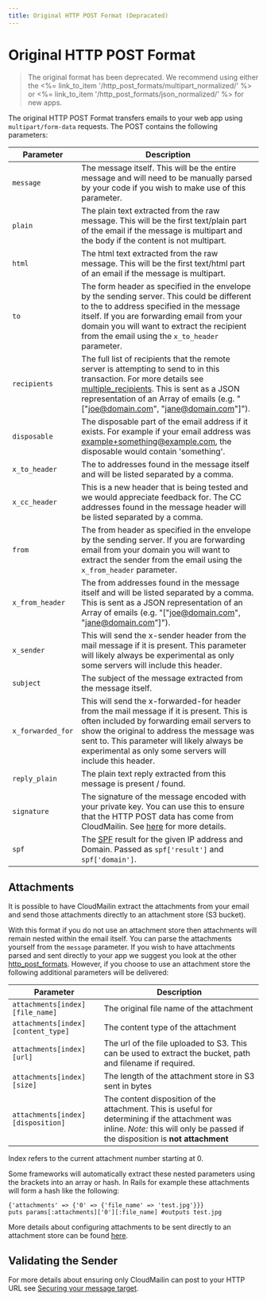 ```yaml
---
title: Original HTTP POST Format (Depracated)
---
```


# Original HTTP POST Format

> The original format has been deprecated. We recommend using either the
> <%= link_to_item '/http_post_formats/multipart_normalized/' %>
> or <%= link_to_item '/http_post_formats/json_normalized/' %> for new apps.

The original HTTP POST Format transfers emails to your web app using `multipart/form-data` requests. The POST contains the following parameters:

| Parameter         | Description                                                                                                            |
|-------------------|------------------------------------------------------------------------------------------------------------------------|
| `message`         | The message itself. This will be the entire message and will need to be manually parsed by your code if you wish to make use of this parameter. |
| `plain`           | The plain text extracted from the raw message. This will be the first text/plain part of the email if the message is multipart and the body if the content is not multipart. |
| `html`            | The html text extracted from the raw message. This will be the first text/html part of an email if the message is multipart. |
| `to`              | The form header as specified in the envelope by the sending server. This could be different to the to address specified in the message itself. If you are forwarding email from your domain you will want to extract the recipient from the email using the `x_to_header` parameter. |
| `recipients`      | The full list of recipients that the remote server is attempting to send to in this transaction. For more details see [multiple_recipients](/receiving_email/multiple_recipients/). This is sent as a JSON representation of an Array of emails (e.g. "[\"joe@domain.com\", \"jane@domain.com\"]"). |
| `disposable`      | The disposable part of the email address if it exists. For example if your email address was example+something@example.com, the disposable would contain 'something'. |
| `x_to_header`     | The to addresses found in the message itself and will be listed separated by a comma. |
| `x_cc_header`     | This is a new header that is being tested and we would appreciate feedback for. The CC addresses found in the message header will be listed separated by a comma.
| `from`            | The from header as specified in the envelope by the sending server. If you are forwarding email from your domain you will want to extract the sender from the email using the `x_from_header` parameter. |
| `x_from_header`   | The from addresses found in the message itself and will be listed separated by a comma. This is sent as a JSON representation of an Array of emails (e.g. "[\"joe@domain.com\", \"jane@domain.com\"]").
| `x_sender`        | This will send the x-sender header from the mail message if it is present. This parameter will likely always be experimental as only some servers will include this header. |
| `subject`         | The subject of the message extracted from the message itself. |
| `x_forwarded_for `| This will send the x-forwarded-for header from the mail message if it is present. This is often included by forwarding email servers to show the original to address the message was sent to. This parameter will likely always be experimental as only some servers will include this header.
| `reply_plain`     | The plain text reply extracted from this message is present / found. |
| `signature`       | The signature of the message encoded with your private key. You can use this to ensure that the HTTP POST data has come from CloudMailin. See [here](#validating_the_sender) for more details.
| `spf`             | The [SPF](/features/spf/) result for the given IP address and Domain. Passed as `spf['result']` and `spf['domain']`. |

## Attachments

It is possible to have CloudMailin extract the attachments from your email and send those attachments directly to an attachment store (S3 bucket).

With this format if you do not use an attachment store then attachments will remain nested within the email itself.
You can parse the attachments yourself from the `message` parameter.
If you wish to have attachments parsed and sent directly to your app we suggest you look at the other [http_post_formats](/http_post_formats/).
However, if you choose to use an attachment store the following additional parameters will be delivered:

| Parameter                           | Description                              |
|-------------------------------------|------------------------------------------|
| `attachments[index][file_name]`     | The original file name of the attachment |
| `attachments[index][content_type]`  | The content type of the attachment |
| `attachments[index][url]`           | The url of the file uploaded to S3. This can be used to extract the bucket, path and filename if required. |
| `attachments[index][size]`          | The length of the attachment store in S3 sent in bytes |
| `attachments[index][disposition]`   | The content disposition of the attachment. This is useful for determining if the attachment was inline. *Note:* this will only be passed if the disposition is **not attachment** |

Index refers to the current attachment number starting at 0.

Some frameworks will automatically extract these nested parameters using the brackets into an array or hash. In Rails for example these attachments will form a hash like the following:

    {'attachments' => {'0' => {'file_name' => 'test.jpg'}}}
    puts params[:attachments]['0'][:file_name] #outputs test.jpg

More details about configuring attachments to be sent directly to an attachment store can be found [here](/receiving_email/attachments/).

## Validating the Sender

For more details about ensuring only CloudMailin can post to your HTTP URL see [Securing your message target](/receiving_email/securing_your_email_url_target/).
